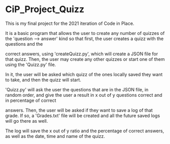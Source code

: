 # CiP_Project_Quizz


This is my final project for the 2021 iteration of Code in Place. 


It is a basic program that allows the user to create any number of quizzes of the 'question --> answer' kind so that first, the user creates a quizz with the questions and the 

correct answers, using 'createQuizz.py', which will create a JSON file for that quizz. Then, the user may create any other quizzes or start one of them using the 'Quizz.py' file.

In it, the user will be asked which quizz of the ones locally saved they want to take, and then the quizz will start.


'Quizz.py' will ask the user the questions that are in the JSON file, in random order, and give the user a result in x out of y questions correct and in percentage of correct 

answers. Then, the user will be asked if they want to save a log of that grade. If so, a 'Grades.txt' file will be created and all the future saved logs will go there as well.

The log will save the x out of y ratio and the percentage of correct answers, as well as the date, time and name of the quizz. 
